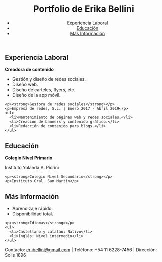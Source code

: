 <!DOCTYPE html>
<html lang="es">
<head>
  <meta charset="UTF-8">
  <title>Portfolio de Erika Bellini</title>
  <link rel="stylesheet" href="styles.css">
</head>
<body>
  <header>
    <h1>Portfolio de Erika Bellini</h1>
    <nav>
      <ul>
        <li><a href="#experiencia">Experiencia Laboral</a></li>
        <li><a href="#educacion">Educación</a></li>
        <li><a href="#informacion">Más Información</a></li>
      </ul>
    </nav>
  </header>

  <section id="experiencia">
    <h2>Experiencia Laboral</h2>
    <p><strong>Creadora de contenido</strong></p>
    <ul>
      <li>Gestión y diseño de redes sociales.</li>
      <li>Diseño web.</li>
      <li>Diseño de carteles, flyers, etc.</li>
      <li>Diseño de la app móvil.</li>
    </ul>

    <p><strong>Gestora de redes sociales</strong></p>
    <p>Empresa de redes, S.L. | Enero 2017 - Abril 2019</p>
    <ul>
      <li>Mantenimiento de páginas web y redes sociales.</li>
      <li>Creación de banners y contenido gráfico.</li>
      <li>Redacción de contenido para blogs.</li>
    </ul>
  </section>

  <section id="educacion">
    <h2>Educación</h2>
    <p><strong>Colegio Nivel Primario</strong></p>
    <p>Instituto Yolanda A. Picrini</p>

    <p><strong>Colegio Nivel Secundario</strong></p>
    <p>Instituto Gral. San Martin</p>
  </section>

  <section id="informacion">
    <h2>Más Información</h2>
    <ul>
      <li>Aprendizaje rápido.</li>
      <li>Disponibilidad total.</li>
    </ul>

    <p><strong>Idiomas</strong></p>
    <ul>
      <li>Castellano y catalán: Nativo</li>
      <li>Inglés: Nivel intermedio</li>
    </ul>
  </section>

  <footer>
    <p>Contacto: <a href="mailto:eriibellini@gmail.com">eriibellini@gmail.com</a> | Teléfono: +54 11 6228-7456 | Dirección: Solis 1896</p>
  </footer>
</body>
</html>
